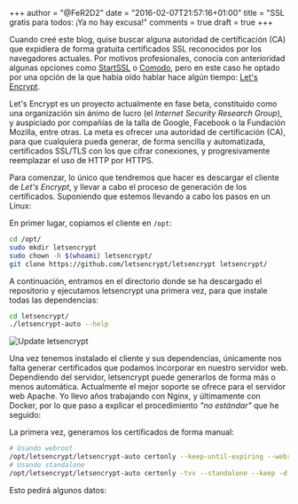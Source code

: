 +++
author = "@FeR2D2"
date = "2016-02-07T21:57:16+01:00"
title = "SSL gratis para todos: ¡Ya no hay excusa!"
comments = true
draft = true
+++

Cuando creé este blog, quise buscar alguna autoridad de certificación (CA) que expidiera de forma gratuita certificados SSL reconocidos por los navegadores actuales. Por motivos profesionales, conocía con anterioridad algunas opciones como [StartSSL][1] o [Comodo][2], pero en este caso he optado por una opción de la que había oído hablar hace algún tiempo: [Let's Encrypt][3].

Let's Encrypt es un proyecto actualmente en fase beta, constituido como una organización sin ánimo de lucro (el *Internet Security Research Group*), y auspiciado por compañías de la talla de Google, Facebook o la Fundación Mozilla, entre otras. La meta es ofrecer una autoridad de certificación (CA), para que cualquiera pueda generar, de forma sencilla y automatizada, certificados SSL/TLS con los que cifrar conexiones, y progresivamente reemplazar el uso de HTTP por HTTPS.

Para comenzar, lo único que tendremos que hacer es descargar el cliente de *Let's Encrypt*, y llevar a cabo el proceso de generación de los certificados. Suponiendo que estemos llevando a cabo los pasos en un Linux:

En primer lugar, copiamos el cliente en `/opt`:
```bash
cd /opt/
sudo mkdir letsencrypt
sudo chown -R $(whoami) letsencrypt/
git clone https://github.com/letsencrypt/letsencrypt letsencrypt/
```

A continuación, entramos en el directorio donde se ha descargado el repositorio y ejecutamos letsencrypt una primera vez, para que instale todas las dependencias:
```bash
cd letsencrypt/
./letsencrypt-auto --help
```
![Update letsencrypt](/img/update-letsencrypt.png)

Una vez tenemos instalado el cliente y sus dependencias, únicamente nos falta generar certificados que podamos incorporar en nuestro servidor web. Dependiendo del servidor, letsencrypt puede generarlos de forma más o menos automática. Actualmente el mejor soporte se ofrece para el servidor web Apache. Yo llevo años trabajando con Nginx, y últimamente con Docker, por lo que paso a explicar el procedimiento *"no estándar"* que he seguido:

La primera vez, generamos los certificados de forma manual:

```bash
# Usando webroot
/opt/letsencrypt/letsencrypt-auto certonly --keep-until-expiring --webroot -w /var/docker-projects/blog-procesozombie.com/deploys/current -d procesozombie.com,www.procesozombie.com
# Usando standalone
/opt/letsencrypt/letsencrypt-auto certonly -tvv --standalone --keep -d procesozombie.com,www.procesozombie.com
```

Esto pedirá algunos datos:



[1]: https://www.startssl.com/ "Sitio web oficial de StartSSL"
[2]: https://ssl.comodo.com/free-ssl-certificate.php "Certificados gratuitos de Comodo"
[3]: https://letsencrypt.org/ "Sitio web oficial de Let's Encrypt"
[hidden1]: https://letsencrypt.org/howitworks/
